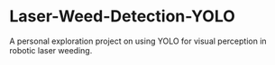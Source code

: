 # Laser-Weed-Detection-YOLO
A personal exploration project on using YOLO for visual perception in robotic laser weeding.
